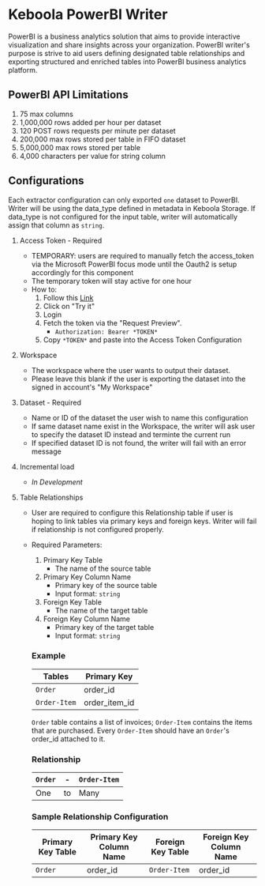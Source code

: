 # Keboola PowerBI Writer

PowerBI is a business analytics solution that aims to provide interactive visualization and share insights across your organization.
PowerBI writer's purpose is strive to aid users defining designated table relationships and exporting structured and enriched tables into PowerBI business analytics platform.

## PowerBI API Limitations

1. 75 max columns
2. 1,000,000 rows added per hour per dataset
3. 120 POST rows requests per minute per dataset
4. 200,000 max rows stored per table in FIFO dataset
5. 5,000,000 max rows stored per table
6. 4,000 characters per value for string column

## Configurations

Each extractor configuration can only exported `one` dataset to PowerBI. Writer will be using the data_type defined in metadata in Keboola Storage. If data_type is not configured for the input table, writer will automatically assign that column as `string`.

1. Access Token - Required
    - TEMPORARY: users are required to manually fetch the access_token via the Microsoft PowerBI focus mode until the Oauth2 is setup accordingly for this component
    - The temporary token will stay active for one hour
    - How to:
        1. Follow this [Link](https://docs.microsoft.com/en-us/rest/api/power-bi/pushdatasets/datasets_postrowsingroup#code-try-0)
        2. Click on "Try it"
        3. Login
        4. Fetch the token via the "Request Preview". 
            - ```Authorization: Bearer *TOKEN*```
        5. Copy ```*TOKEN*``` and paste into the Access Token Configuration

2. Workspace
    - The workspace where the user wants to output their dataset.
    - Please leave this blank if the user is exporting the dataset into the signed in account's "My Workspace"

3. Dataset - Required
    - Name or ID of the dataset the user wish to name this configuration
    - If same dataset name exist in the Workspace, the writer will ask user to specify the dataset ID instead and terminte the current run
    - If specified dataset ID is not found, the writer will fail with an error message

4. Incremental load
    - *In Development*

5. Table Relationships
    - User are required to configure this Relationship table if user is hoping to link tables via primary keys and foreign keys. Writer will fail if relationship is not configured properly.
    - Required Parameters:
        1. Primary Key Table
            - The name of the source table
        2. Primary Key Column Name
            - Primary key of the source table
            - Input format: ```string```
        3. Foreign Key Table
            - The name of the target table
        4. Foreign Key Column Name
            - Primary key of the target table
            - Input format: ```string```

        
        ### Example

        Tables|Primary Key
        -|-
        `Order`|order_id
        `Order-Item`|order_item_id

        `Order` table contains a list of invoices; `Order-Item` contains the items that are purchased. Every `Order-Item` should have an `Order`'s order_id attached to it.

        ### Relationship

        `Order`|-|`Order-Item`
        -|-|-
        One|to|Many

        ### Sample Relationship Configuration

        Primary Key Table|Primary Key Column Name|Foreign Key Table|Foreign Key Column Name
        -|-|-|-
        `Order`|order_id|`Order-Item`|order_id
